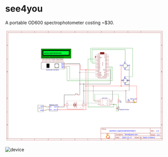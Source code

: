 # see4you


A portable OD600 spectrophotometer costing ~$30.


![schematic](Schematic_see4you.png)


![device](device.png)